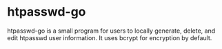 # htpasswd-go

htpasswd-go is a small program for users to locally generate, delete, and edit htpasswd user information. It uses bcrypt for encryption by default.